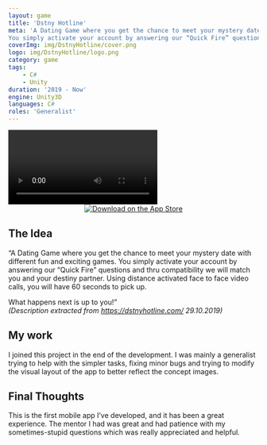 ```yaml
---
layout: game
title: 'Dstny Hotline'
meta: 'A Dating Game where you get the chance to meet your mystery date with different fun and exciting games.
You simply activate your account by answering our “Quick Fire” questions and thru compatibility we will match you and your destiny partner.'
coverImg: img/DstnyHotline/cover.png
logo: img/DstnyHotline/logo.png
category: game
tags:
    - C#
    - Unity
duration: '2019 - Now'
engine: Unity3D
languages: C#
roles: 'Generalist'
---
```


<video class="video" controls>
  <source src="https://dstnyhotline.com/wp-content/themes/Dstny/videos/dstny-hotline-promo.mp4" type="video/mp4">
  <!-- <source src="movie.ogg" type="video/ogg"> -->
Your browser does not support the video tag.
</video>

<br>

<center>
<a style="margin: 0 auto;" href="https://apps.apple.com/se/app/dstny-hotline/id1468079049" target="_blank">
    <img alt="Download on the App Store" src="https://dstnyhotline.com/wp-content/themes/Dstny/images/download-on-the-app-store.png">
</a>
</center>

## The Idea
“A Dating Game where you get the chance to meet your mystery date with different fun and exciting games.
You simply activate your account by answering our “Quick Fire” questions and thru compatibility we will match you and your destiny partner.
Using distance activated face to face video calls, you will have 60 seconds to pick up.

What happens next is up to you!”
<br>
*(Description extracted from https://dstnyhotline.com/ 29.10.2019)*


## My work
I joined this project in the end of the development. I was mainly a generalist trying to help with the simpler tasks, fixing minor bugs and trying to modify the visual layout of the app to better reflect the concept images.

## Final Thoughts

This is the first mobile app I’ve developed, and it has been a great experience.  The mentor I had was great and had patience with my sometimes-stupid questions which was really appreciated and helpful.